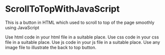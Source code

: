 # ScrollToTopWithJavaScript
This is a button in HTML which used to scroll to top of the page smoothly using JavaScript

Use html code in your html file in a suitable place.
Use css code in your css file in a suitable place.
Use js code in your js file in a suitable place.
Use any image file to illustrate the back to top button.
